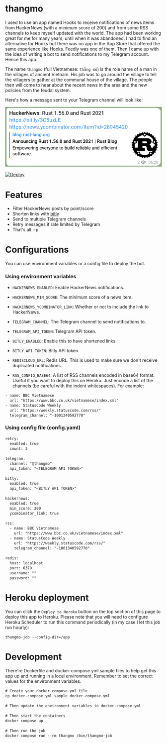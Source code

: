 # thangmo
I used to use an app named Hooks to receive notifications of news items from HackerNews (with a minimum score of 200) and from some RSS channels to keep myself updated with the world. The app had been working great for me for many years, until when it was abandoned. I had to find an alternative for Hooks but there was no app in the App Store that offered the same experience like Hooks. Feedly was one of them. Then I came up with the idea of writing a bot to send notifications to my Telegram account. Hence this app.

The name `thangmo` (full Vietnamese: `thằng mõ`) is the role name of a man in the villages of ancient Vietnam. His job was to go around the village to tell the villagers to gather at the communal house of the village. The people then will come to hear about the recent news in the area and the new policies from the feudal system.

Here's how a message sent to your Telegram channel will look like:

![Sample Message](/sample_message.png)

[![Deploy](https://www.herokucdn.com/deploy/button.svg)](https://heroku.com/deploy)

# Features
- Filter HackerNews posts by point/score
- Shorten links with [bitly](https://bitly.com/)
- Send to multiple Telegram channels
- Retry messages if rate limited by Telegram
- That's all :-p

# Configurations
You can use environment variables or a config file to deploy the bot.

### Using environment variables
- `HACKERNEWS_ENABLED`: Enable HackerNews notifications.
- `HACKERNEWS_MIN_SCORE`: The minimum score of a news item.
- `HACKERNEWS_YCOMBINATOR_LINK`: Whether or not to include the link to HackerNews.

- `TELEGRAM_CHANNEL`: The Telegram channel to send notifications to.
- `TELEGRAM_API_TOKEN`: Telegram API token.

- `BITLY_ENABLED`: Enable this to have shortened links.
- `BITLY_API_TOKEN`: Bitly API token.
- `REDISCLOUD_URL`: Redis URL. This is used to make sure we don't receive duplicated notifications.
- `RSS_CONFIG_BASE64`: A list of RSS channels encoded in base64 format. Useful if you want to deploy this on Heroku. Just encode a list of the channels (be careful with the indent whitespaces). For example:
```
- name: BBC Vietnamese
  url: "https://www.bbc.co.uk/vietnamese/index.xml"
- name: StatusCode Weekly
  url: "https://weekly.statuscode.com/rss/"
  telegram_channel: "-1001340592770"
```

### Using config file (config.yaml)

```
retry:
  enabled: true
  count: 3

telegram:
  channel: "@thangmo"
  api_token: "<TELEGRAM API TOKEN>"

bitly:
  enabled: true
  api_token: "<BITLY API TOKEN>"

hackernews:
  enabled: true
  min_score: 200
  ycombinator_link: true

rss:
  - name: BBC Vietnamese
    url: "https://www.bbc.co.uk/vietnamese/index.xml"
  - name: StatusCode Weekly
    url: "https://weekly.statuscode.com/rss/"
    telegram_channel: "-1001340592770"

redis:
  host: localhost
  port: 6379
  username: ""
  password: ""
```
# Heroku deployment
You can click the `Deploy to Heroku` button on the top section of this page to deploy this app to Heroku.
Please note that you will need to configure Heroku Scheduler to run this command periodically (in my case I let this job run hourly):

```
thangmo-job --config-dir=/app
```

# Development
There're Dockerfile and docker-compose.yml.sample files to help get this app up and running in a local environment. Remember to set the correct values for the environment variables.

```
# Create your docker-compose.yml file
cp docker-compose.yml.sample docker-compose.yml

# Then update the environment variables in docker-compose.yml

# Then start the containers
docker compose up

# Then run the job
docker compose run --rm thangmo /bin/thangmo-job
```
